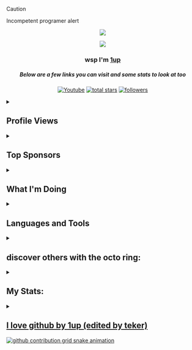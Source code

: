> [!CAUTION]
> Incompetent programer alert

<p align="center">
  <a href="https://github.com/"> 
<img src="https://images.cooltext.com/5722466.png" /></a>
</p>

<p align="center">
  <a href="https://github.com/1upfunniguy"> 
<img src="https://readme-typing-svg.demolab.com/?lines=Yo%20wsp%20I'm%201up;My%20account%20has%20been%20seen%20by%20over%201%20person&font=Comic%20sans%20MS&center=true&width=700&height=45&color=09F755n&vCenter=true&pause=1000&size=25" /></a>
</p>

<h3 align="center">wsp I'm <a href="https://github.com/1upfunniguy">1up</a></h3>
<h5 align="center">Below are a few links you can visit and some stats to look at too</h5>

<p align="center">
  <a href="https://www.youtube.com/@1upfunniguy"><img alt="Youtube" title="Youtube" src="https://img.shields.io/badge/-Youtube-FF0000?style=for-the-badge&logo=youtube&logoColor=white"/></a>
<a href="https://github.com/1upfunniguy?tab=repositories&sort=stargazers">
    <img alt="total stars" title="Total stars on GitHub" src="https://custom-icon-badges.demolab.com/github/stars/1upfunniguy?color=B8B92B&style=for-the-badge&labelColor=959532&logo=star"/></a>
   <a href="https://github.com/1upfunniguy"><img alt="followers" title="Follow me on Github" src="https://img.shields.io/github/followers/1upfunniguy?color=236ad3&style=for-the-badge&logo=github&label=Follow"/></a>

 </p>
 
 <details>
  <summary>  
    
## Profile Views
</summary

  <table>
    <tr>
      <!-- <th>Profile Views</th> -->
     <!-- <th>Total Count</th> -->
    </tr>
    <tr>
      <td>
         <a href="https://github.com/1upfunniguy"> <img src="https://komarev.com/ghpvc/?username=1upfunniguy&style=for-the-badge&color=brightgreen"> </a>
      </td>
    </tr>
  </table>
  </details>
    
<details>
  <summary>  
    
## Top Sponsors

</summary>

**1. Noone :(**

**2. Noone :(**

**3. Noone :(**




   <a href="https://github.com/sponsors/1upfunniguy"><img alt="sponsors" title="All Sponsors" src="https://img.shields.io/badge/-All Sponsors-FD9494?style=for-the-badge&logo=GitHub&logoColor=black"/></a>

</details>

<details>
  <summary>
    
## What I'm Doing
</summary>
- YOUR MOM

   </details>

<details>
  <summary>
    
## Languages and Tools
  </summary>
<p align="left"> <a href="https://vscode.dev"><img src="https://skillicons.dev/icons?i=vscode"> </a> </p>
<p align="left"> <a href="https://github.com/1upfunniguy"><img src="https://skillicons.dev/icons?i=github"> </a> </p>
<p align="left"> <a href="https://developer.mozilla.org/en-US/docs/Web/CSS"><img src="https://skillicons.dev/icons?i=css"> </a> </p>
<p align="left"> <a href="https://developer.mozilla.org/en-US/docs/Web/HTML"><img src="https://skillicons.dev/icons?i=html"> </a> </p>
<p align="left"> <a href="https://developer.mozilla.org/en-US/docs/Web/JavaScript"><img src="https://skillicons.dev/icons?i=js"> </a> </p>
<p align="left"> <a href="https://nodejs.org"><img src="https://skillicons.dev/icons?i=nodejs"> </a> </p>
    </details>
    
<details>
  <summary>
    
## discover others with the octo ring:
  </summary>
<div align="center"><table><tbody><tr><td><a href="https://octo-ring.com/"><img src="https://octo-ring.com/static/img/widget/top.png"
width="99%" alt="Octo Ring logo" align="top"></a><br><a href="https://octo-ring.com/p/1upfunniguy/prev"><img src="https://octo-ring.com/static/img/widget/prev.png" width="33%" alt="previous" align="top" title="previous profile"></a><a href="https://octo-ring.com/p/1upfunniguy/random"><img src="https://octo-ring.com/static/img/widget/random.png" width="33%" alt="random" align="top" title="random profile"></a><a href="https://octo-ring.com/p/1upfunniguy/next"><img src="https://octo-ring.com/static/img/widget/next.png" width="33%" alt="next" align="top" title="next profile"></a><br><a href="https://octo-ring.com/"><img src="https://octo-ring.com/static/img/widget/bottom.png" width="99%" alt="check out other GitHub profiles in the Octo Ring" align="top"></a></td></tr></tbody></table></div>
    </details>

<details>
  <summary>
    
## My Stats:
    
  </summary>
<p align="center">
  <a href="https://github.com/1upfunniguy"> 
<img height="200px" src="https://github-readme-stats.vercel.app/api?username=1upfunniguy&hide_border=true&show_icons=true&count_private=true&theme=gruvbox&bg_color=151515">
    </details>
  
<details>
  <summary>  

  ## I love github by 1up (edited by teker)
  </summary>
I miss the old GitHub, simple menu's GitHub
Filled with the juice, GitHub, set on they goals, GitHub
I hate the new GitHub
The bad UI GitHub, Copilot in the news GitHub
I miss the small GitHub, code with Ruby GitHub
I'd like to say, at the time, I'd like to meet GitHub
See, I wish I invented GitHub, there was only one GitHub
I used to love GitHub, I used to love GitHub
I even had that shi on Rails, I thought I was GitHub
What if GitHub made a blog post about GitHub
Called "We miss the old GitHub," man that'd be so GitHub
That's all I was GitHub, we still love GitHub
And I love you like Github loves Ai
</details>
<picture>
  <source
    media="(prefers-color-scheme: dark)"
    srcset="https://raw.githubusercontent.com/1upfunniguy/1upfunniguy/output/github-contribution-grid-snake-dark.svg"
  />
  <source
    media="(prefers-color-scheme: light)"
    srcset="https://raw.githubusercontent.com/1upfunniguy/1upfunniguy/output/github-contribution-grid-snake.svg"
  />
  <img
    alt="github contribution grid snake animation"
    src="https://raw.githubusercontent.com/1upfunniguy/1upfunniguy/output/github-contribution-grid-snake.svg"
  />
</picture>
